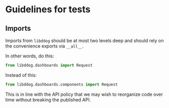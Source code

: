 # Guidelines for tests


## Imports

Imports from `libddog` should be at most two levels deep and should rely on the
convenience exports via `__all__`.

In other words, do this:

```python
from libddog.dashboards import Request
```

Instead of this:

```python
from libddog.dashboards.components import Request
```

This is in line with the API policy that we may wish to reorganize code over
time without breaking the published API.